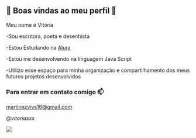 ## 🦋 Boas vindas ao meu perfil 💙

Meu nome é Vitória 

-Sou escritora, poeta e desenhista 

-Estou Estudando na [Alura](https://www.alura.com.br)

-Estou me desenvolvendo na linguagem Java Script 

-Utilizo esse espaço para minha organização e compartilhamento dos meus futuros projetos desenvolvidos 


### Para entrar em contato comigo 📫
martinezvivs16@gmail.com 

@_vitoriasxx_

![](https://tenor.com/boH6l.gif)
